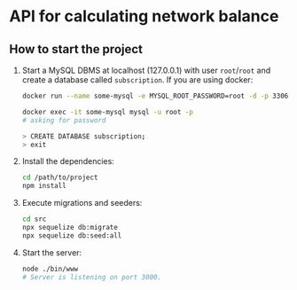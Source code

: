 # API for calculating network balance

## How to start the project
1. Start a MySQL DBMS at localhost (127.0.0.1) with user `root`/`root` and create a database called `subscription`. If you are using docker:
    ```bash
    docker run --name some-mysql -e MYSQL_ROOT_PASSWORD=root -d -p 3306:3306 mysql:8

    docker exec -it some-mysql mysql -u root -p
    # asking for password

    > CREATE DATABASE subscription;
    > exit
    ```
2. Install the dependencies:
    ```bash
    cd /path/to/project
    npm install
    ```    
3. Execute migrations and seeders:
    ```bash
    cd src
    npx sequelize db:migrate
    npx sequelize db:seed:all
    ```
4. Start the server:
   ```bash
   node ./bin/www
   # Server is listening on port 3000.
   ```
